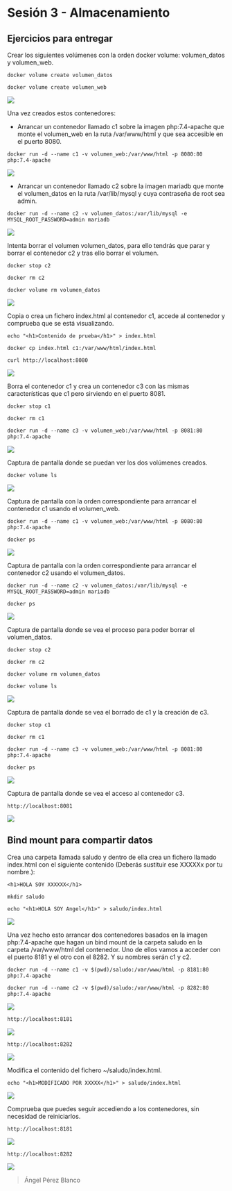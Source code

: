 # Sesión 3 - Almacenamiento

## Ejercicios para entregar

Crear los siguientes volúmenes con la orden docker volume: volumen_datos y volumen_web.

`docker volume create volumen_datos`

`docker volume create volumen_web`

![](/Images/img16.png)

Una vez creados estos contenedores:

- Arrancar un contenedor llamado c1 sobre la imagen php:7.4-apache que monte el volumen_web en la ruta /var/www/html y que sea accesible en el puerto 8080.

`docker run -d --name c1 -v volumen_web:/var/www/html -p 8080:80 php:7.4-apache`

![](/Images/img17.png)

- Arrancar un contenedor llamado c2 sobre la imagen mariadb que monte el volumen_datos en la ruta /var/lib/mysql y cuya contraseña de root sea admin.

`docker run -d --name c2 -v volumen_datos:/var/lib/mysql -e MYSQL_ROOT_PASSWORD=admin mariadb`

![](/Images/img18.png)


Intenta borrar el volumen volumen_datos, para ello tendrás que parar y borrar el contenedor c2 y tras ello borrar el volumen.

`docker stop c2`

`docker rm c2`

`docker volume rm volumen_datos`

![](/Images/img19.png)

Copia o crea un fichero index.html al contenedor c1, accede al contenedor y comprueba que se está visualizando.

`echo "<h1>Contenido de prueba</h1>" > index.html`

`docker cp index.html c1:/var/www/html/index.html`

`curl http://localhost:8080`

![](/Images/img20.png)

Borra el contenedor c1 y crea un contenedor c3 con las mismas características que c1 pero sirviendo en el puerto 8081.

`docker stop c1`

`docker rm c1`

`docker run -d --name c3 -v volumen_web:/var/www/html -p 8081:80 php:7.4-apache`

![](/Images/img22.png)


Captura de pantalla donde se puedan ver los dos volúmenes creados.

`docker volume ls`

![](/Images/img23.png)

Captura de pantalla con la orden correspondiente para arrancar el contenedor c1 usando el volumen_web.

`docker run -d --name c1 -v volumen_web:/var/www/html -p 8080:80 php:7.4-apache`

`docker ps`

![](/Images/img24.png)

Captura de pantalla con la orden correspondiente para arrancar el contenedor c2 usando el volumen_datos.

`docker run -d --name c2 -v volumen_datos:/var/lib/mysql -e MYSQL_ROOT_PASSWORD=admin mariadb`

`docker ps`

![](/Images/img25.png)

Captura de pantalla donde se vea el proceso para poder borrar el volumen_datos.

`docker stop c2`

`docker rm c2`

`docker volume rm volumen_datos`

`docker volume ls`

![](/Images/img26.png)

Captura de pantalla donde se vea el borrado de c1 y la creación de c3.

`docker stop c1`

`docker rm c1`

`docker run -d --name c3 -v volumen_web:/var/www/html -p 8081:80 php:7.4-apache`

`docker ps`

![](/Images/img27.png)

Captura de pantalla donde se vea el acceso al contenedor c3.

`http://localhost:8081`

![](/Images/img28.png)


## Bind mount para compartir datos

Crea una carpeta llamada saludo y dentro de ella crea un fichero llamado index.html con el siguiente contenido (Deberás sustituir ese XXXXXx por tu nombre.):

`<h1>HOLA SOY XXXXXX</h1>`

`mkdir saludo`

`echo "<h1>HOLA SOY Angel</h1>" > saludo/index.html`

![](/Images/img29.png)

Una vez hecho esto arrancar dos contenedores basados en la imagen php:7.4-apache que hagan un bind mount de la carpeta saludo en la carpeta /var/www/html del contenedor. Uno de ellos vamos a acceder con el puerto 8181 y el otro con el 8282. Y su nombres serán c1 y c2.

`docker run -d --name c1 -v $(pwd)/saludo:/var/www/html -p 8181:80 php:7.4-apache`

`docker run -d --name c2 -v $(pwd)/saludo:/var/www/html -p 8282:80 php:7.4-apache`

![](/Images/img30.png)

`http://localhost:8181`

![](/Images/img31.png)

`http://localhost:8282`

![](/Images/img32.png)


Modifica el contenido del fichero ~/saludo/index.html.

`echo "<h1>MODIFICADO POR XXXXX</h1>" > saludo/index.html`

![](/Images/img33.png)

Comprueba que puedes seguir accediendo a los contenedores, sin necesidad de reiniciarlos.

`http://localhost:8181`

![](/Images/img34.png)

`http://localhost:8282`

![](/Images/img35.png)


> Ángel Pérez Blanco
